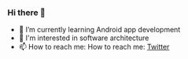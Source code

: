 ### Hi there 👋
- 🌱 I’m currently learning Android app development
- :telescope: I'm interested in software architecture
- 📫 How to reach me: How to reach me: [Twitter](https://twitter.com/_ao0000)
